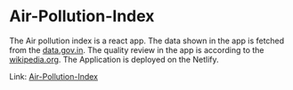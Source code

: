 # Air-Pollution-Index

The Air pollution index is a react app. The data shown in the app is fetched from the <a href="https://data.gov.in/resources/real-time-air-quality-index-various-locations/api" target='_blank'>data.gov.in</a>. The quality review in the app is according to the <a href="https://en.wikipedia.org/wiki/Air_quality_index" target="_blank">wikipedia.org</a>. The Application is deployed on the Netlify.

Link: [Air-Pollution-Index](https://airpollutionindex.netlify.chir.in/)
